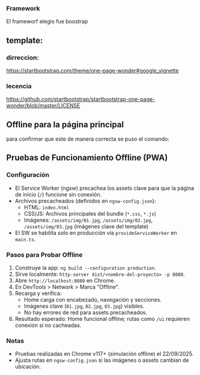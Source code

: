 ### Framework
El frameworf elegio fue boostrap
## template:
### dirreccion:
https://startbootstrap.com/theme/one-page-wonder#google_vignette
### lecencia
https://github.com/startbootstrap/startbootstrap-one-page-wonder/blob/master/LICENSE


## Offline para la página principal

para confirmar que este de manera correcta se puso el comando:

## Pruebas de Funcionamiento Offline (PWA)

### Configuración
- El Service Worker (ngsw) precachea los assets clave para que la página de inicio (`/`) funcione sin conexión.
- Archivos precacheados (definidos en `ngsw-config.json`):
  - HTML: `index.html`
  - CSS/JS: Archivos principales del bundle (`*.css`, `*.js`)
  - Imágenes: `/assets/img/01.jpg`, `/assets/img/02.jpg`, `/assets/img/03.jpg` (imágenes clave del template)
- El SW se habilita solo en producción vía `provideServiceWorker` en `main.ts`.

### Pasos para Probar Offline
1. Construye la app: `ng build --configuration production`.
2. Sirve localmente: `http-server dist/<nombre-del-proyecto> -p 8080`.
3. Abre `http://localhost:8080` en Chrome.
4. En DevTools > Network > Marca "Offline".
5. Recarga y verifica:
   - Home carga con encabezado, navegación y secciones.
   - Imágenes clave (`01.jpg`, `02.jpg`, `03.jpg`) visibles.
   - No hay errores de red para assets precacheados.
6. Resultado esperado: Home funcional offline; rutas como `/ui` requieren conexión si no cacheadas.

### Notas
- Pruebas realizadas en Chrome v117+ (simulación offline) el 22/09/2025.
- Ajusta rutas en `ngsw-config.json` si las imágenes o assets cambian de ubicación.
